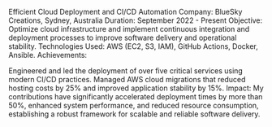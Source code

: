 Efficient Cloud Deployment and CI/CD Automation
Company: BlueSky Creations, Sydney, Australia
Duration: September 2022 - Present
Objective: Optimize cloud infrastructure and implement continuous integration and deployment processes to improve software delivery and operational stability.
Technologies Used: AWS (EC2, S3, IAM), GitHub Actions, Docker, Ansible.
Achievements:

Engineered and led the deployment of over five critical services using modern CI/CD practices.
Managed AWS cloud migrations that reduced hosting costs by 25% and improved application stability by 15%.
Impact:
My contributions have significantly accelerated deployment times by more than 50%, enhanced system performance, and reduced resource consumption, establishing a robust framework for scalable and reliable software delivery.
